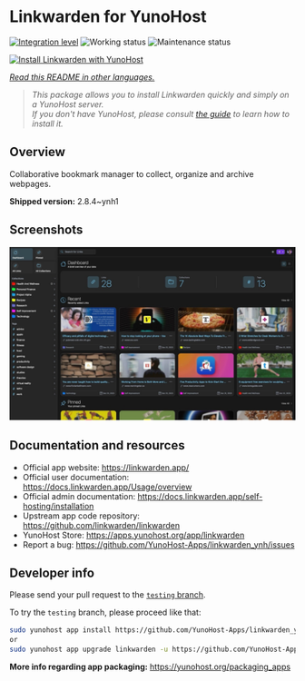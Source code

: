 <!--
N.B.: This README was automatically generated by <https://github.com/YunoHost/apps/tree/master/tools/readme_generator>
It shall NOT be edited by hand.
-->

# Linkwarden for YunoHost

[![Integration level](https://apps.yunohost.org/badge/integration/linkwarden)](https://ci-apps.yunohost.org/ci/apps/linkwarden/)
![Working status](https://apps.yunohost.org/badge/state/linkwarden)
![Maintenance status](https://apps.yunohost.org/badge/maintained/linkwarden)

[![Install Linkwarden with YunoHost](https://install-app.yunohost.org/install-with-yunohost.svg)](https://install-app.yunohost.org/?app=linkwarden)

*[Read this README in other languages.](./ALL_README.md)*

> *This package allows you to install Linkwarden quickly and simply on a YunoHost server.*  
> *If you don't have YunoHost, please consult [the guide](https://yunohost.org/install) to learn how to install it.*

## Overview

Collaborative bookmark manager to collect, organize and archive webpages.


**Shipped version:** 2.8.4~ynh1

## Screenshots

![Screenshot of Linkwarden](./doc/screenshots/dashboard.jpg)

## Documentation and resources

- Official app website: <https://linkwarden.app/>
- Official user documentation: <https://docs.linkwarden.app/Usage/overview>
- Official admin documentation: <https://docs.linkwarden.app/self-hosting/installation>
- Upstream app code repository: <https://github.com/linkwarden/linkwarden>
- YunoHost Store: <https://apps.yunohost.org/app/linkwarden>
- Report a bug: <https://github.com/YunoHost-Apps/linkwarden_ynh/issues>

## Developer info

Please send your pull request to the [`testing` branch](https://github.com/YunoHost-Apps/linkwarden_ynh/tree/testing).

To try the `testing` branch, please proceed like that:

```bash
sudo yunohost app install https://github.com/YunoHost-Apps/linkwarden_ynh/tree/testing --debug
or
sudo yunohost app upgrade linkwarden -u https://github.com/YunoHost-Apps/linkwarden_ynh/tree/testing --debug
```

**More info regarding app packaging:** <https://yunohost.org/packaging_apps>
